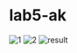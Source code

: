 # lab5-ak

![1](https://github.com/dem14n/lab6-ak/blob/main/images/1.png?raw=true)
![2](https://github.com/dem14n/lab6-ak/blob/main/images/2.png?raw=true)
![result](https://github.com/dem14n/lab6-ak/blob/main/images/result.png?raw=true)

